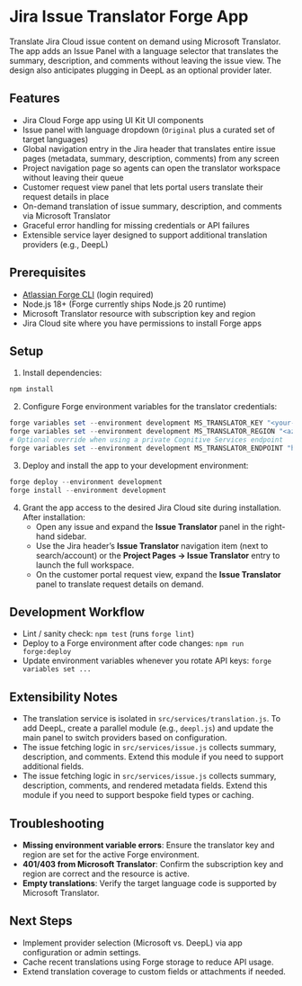 # Jira Issue Translator Forge App

Translate Jira Cloud issue content on demand using Microsoft Translator. The app adds an Issue Panel with a language selector that translates the summary, description, and comments without leaving the issue view. The design also anticipates plugging in DeepL as an optional provider later.

## Features

- Jira Cloud Forge app using UI Kit UI components
- Issue panel with language dropdown (`Original` plus a curated set of target languages)
- Global navigation entry in the Jira header that translates entire issue pages (metadata, summary, description, comments) from any screen
- Project navigation page so agents can open the translator workspace without leaving their queue
- Customer request view panel that lets portal users translate their request details in place
- On-demand translation of issue summary, description, and comments via Microsoft Translator
- Graceful error handling for missing credentials or API failures
- Extensible service layer designed to support additional translation providers (e.g., DeepL)


## Prerequisites

- [Atlassian Forge CLI](https://developer.atlassian.com/platform/forge/getting-started/) (login required)
- Node.js 18+ (Forge currently ships Node.js 20 runtime)
- Microsoft Translator resource with subscription key and region
- Jira Cloud site where you have permissions to install Forge apps

## Setup

1. Install dependencies:

```powershell
npm install
```

2. Configure Forge environment variables for the translator credentials:

```powershell
forge variables set --environment development MS_TRANSLATOR_KEY "<your-key>"
forge variables set --environment development MS_TRANSLATOR_REGION "<azure-region>"
# Optional override when using a private Cognitive Services endpoint
forge variables set --environment development MS_TRANSLATOR_ENDPOINT "https://api.cognitive.microsofttranslator.com"
```

3. Deploy and install the app to your development environment:

```powershell
forge deploy --environment development
forge install --environment development
```

4. Grant the app access to the desired Jira Cloud site during installation. After installation:
	- Open any issue and expand the **Issue Translator** panel in the right-hand sidebar.
	- Use the Jira header’s **Issue Translator** navigation item (next to search/account) or the **Project Pages → Issue Translator** entry to launch the full workspace.
	- On the customer portal request view, expand the **Issue Translator** panel to translate request details on demand.

## Development Workflow

- Lint / sanity check: `npm test` (runs `forge lint`)
- Deploy to a Forge environment after code changes: `npm run forge:deploy`
- Update environment variables whenever you rotate API keys: `forge variables set ...`

## Extensibility Notes

- The translation service is isolated in `src/services/translation.js`. To add DeepL, create a parallel module (e.g., `deepl.js`) and update the main panel to switch providers based on configuration.
- The issue fetching logic in `src/services/issue.js` collects summary, description, and comments. Extend this module if you need to support additional fields.
- The issue fetching logic in `src/services/issue.js` collects summary, description, comments, and rendered metadata fields. Extend this module if you need to support bespoke field types or caching.

## Troubleshooting

- **Missing environment variable errors**: Ensure the translator key and region are set for the active Forge environment.
- **401/403 from Microsoft Translator**: Confirm the subscription key and region are correct and the resource is active.
- **Empty translations**: Verify the target language code is supported by Microsoft Translator.

## Next Steps

- Implement provider selection (Microsoft vs. DeepL) via app configuration or admin settings.
- Cache recent translations using Forge storage to reduce API usage.
- Extend translation coverage to custom fields or attachments if needed.
